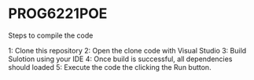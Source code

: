 # PROG6221POE

Steps to compile the code

1: Clone this repository
2: Open the clone code with Visual Studio
3: Build Sulotion using your IDE
4: Once build is successful, all dependencies should loaded
5: Execute the code the clicking the Run button.

